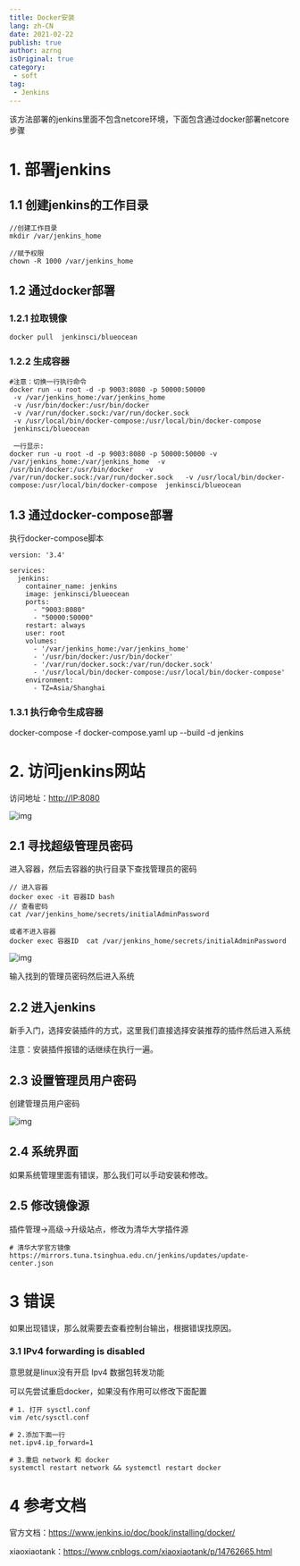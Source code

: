 ```yaml
---
title: Docker安装
lang: zh-CN
date: 2021-02-22
publish: true
author: azrng
isOriginal: true
category:
 - soft
tag:
 - Jenkins
---
```

该方法部署的jenkins里面不包含netcore环境，下面包含通过docker部署netcore步骤

# 1. 部署jenkins

## 1.1 创建jenkins的工作目录

```
//创建工作目录 
mkdir /var/jenkins_home

//赋予权限 
chown -R 1000 /var/jenkins_home
```

## 1.2 通过docker部署

### 1.2.1 拉取镜像

```
docker pull  jenkinsci/blueocean
```

### 1.2.2 生成容器

```
#注意：切换一行执行命令 
docker run -u root -d -p 9003:8080 -p 50000:50000 
 -v /var/jenkins_home:/var/jenkins_home 
 -v /usr/bin/docker:/usr/bin/docker  
 -v /var/run/docker.sock:/var/run/docker.sock  
 -v /usr/local/bin/docker-compose:/usr/local/bin/docker-compose 
 jenkinsci/blueocean 
 
 一行显示:
docker run -u root -d -p 9003:8080 -p 50000:50000 -v /var/jenkins_home:/var/jenkins_home  -v /usr/bin/docker:/usr/bin/docker   -v /var/run/docker.sock:/var/run/docker.sock   -v /usr/local/bin/docker-compose:/usr/local/bin/docker-compose  jenkinsci/blueocean
```

## 1.3 通过docker-compose部署

执行docker-compose脚本

```
version: '3.4'

services:
  jenkins:
    container_name: jenkins
    image: jenkinsci/blueocean
    ports:
      - "9003:8080"
      - "50000:50000"
    restart: always
    user: root
    volumes:
      - '/var/jenkins_home:/var/jenkins_home'
      - '/usr/bin/docker:/usr/bin/docker'
      - '/var/run/docker.sock:/var/run/docker.sock'
      - '/usr/local/bin/docker-compose:/usr/local/bin/docker-compose'
    environment:
      - TZ=Asia/Shanghai
```

### 1.3.1 执行命令生成容器

docker-compose -f docker-compose.yaml up --build -d jenkins

# 2. 访问jenkins网站

访问地址：[http://IP:8080](http://192.168.1.14:8080/)

![img](https://cdn.jsdelivr.net/gh/azrng/file/blog/202212101438040.png)

## 2.1 寻找超级管理员密码

进入容器，然后去容器的执行目录下查找管理员的密码

```
// 进入容器 
docker exec -it 容器ID bash 
// 查看密码 
cat /var/jenkins_home/secrets/initialAdminPassword

或者不进入容器
docker exec 容器ID  cat /var/jenkins_home/secrets/initialAdminPassword
```

![img](https://cdn.jsdelivr.net/gh/azrng/file/blog/202212101438856.png)

输入找到的管理员密码然后进入系统

## 2.2 进入jenkins

新手入门，选择安装插件的方式，这里我们直接选择安装推荐的插件然后进入系统

注意：安装插件报错的话继续在执行一遍。

## 2.3 设置管理员用户密码

创建管理员用户密码

![img](https://cdn.jsdelivr.net/gh/azrng/file/blog/202212101438670.png)

## 2.4 系统界面

如果系统管理里面有错误，那么我们可以手动安装和修改。

## 2.5 修改镜像源

插件管理->高级->升级站点，修改为清华大学插件源

```
# 清华大学官方镜像
https://mirrors.tuna.tsinghua.edu.cn/jenkins/updates/update-center.json
```

# 3 错误

如果出现错误，那么就需要去查看控制台输出，根据错误找原因。

### 3.1 IPv4 forwarding is disabled

意思就是linux没有开启 Ipv4 数据包转发功能

可以先尝试重启docker，如果没有作用可以修改下面配置

```
# 1. 打开 sysctl.conf
vim /etc/sysctl.conf

# 2.添加下面一行
net.ipv4.ip_forward=1

# 3.重启 network 和 docker
systemctl restart network && systemctl restart docker
```

# 4 参考文档

官方文档：https://www.jenkins.io/doc/book/installing/docker/

xiaoxiaotank：https://www.cnblogs.com/xiaoxiaotank/p/14762665.html